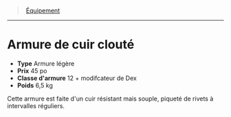 ﻿---
!Equipment
Type: Armure légère
Price: 45 po
ArmorClass: 12 + modifcateur de Dex
Weight: 6,5 kg
Id: equipment_hd.md#armure-de-cuir-clouté
ParentLink: equipment_hd.md#Équipement
Name: Armure de cuir clouté
ParentName: Équipement
NameLevel: 1
Attributes: {}
---
> [Équipement](hd_equipment.md)

---

# Armure de cuir clouté

- **Type** Armure légère
- **Prix** 45 po
- **Classe d'armure** 12 + modifcateur de Dex
- **Poids** 6,5 kg

Cette armure est faite d'un cuir résistant mais souple, piqueté de rivets à intervalles réguliers.

